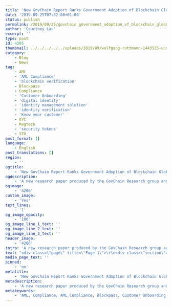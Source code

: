```yaml
---
title: 'New GovChain Report Ranks Government Adoption of Blockchain Globally'
date: '2019-09-25T07:52:06+01:00'
status: publish
permalink: /2019/09/25/govchain_government_adoption_of_blockchain_globally
author: 'Courtney Lau'
excerpt: ''
type: post
id: 4205
thumbnail: ../../../../../uploads/2019/09/wolfgang-rottmann-1443535-unsplash-150x150.jpg
category:
    - Blog
    - News
tag:
    - AML
    - 'AML Compliance'
    - 'blockchain verification'
    - Blockpass
    - Compliance
    - 'Customer Onboarding'
    - 'digital identity'
    - 'identity management solution'
    - 'identity verification'
    - 'Know your customer'
    - KYC
    - Regtech
    - 'security tokens'
    - STO
post_format: []
language:
    - English
post_translations: []
region:
    - ''
ogtitle:
    - 'New GovChain Report Ranks Government Adoption of Blockchain Globally'
ogdescription:
    - 'A new research paper produced by the GovChain Research group and launched today (25/9, 10am) at Blockchain Live in London ranks government adoption of blockchain and distributed ledger technology in over 20 jurisdictions worldwide. The analysis used a traffic light system where countries were ranked as Green (Adopters); Amber (Investigators); or Red (Sceptics) according to the “blockchain-friendliness” of their regulatory environment, as well as their level of blockchain adoption within the public sector.'
ogimage:
    - '4206'
custom_image:
    - 'Yes'
text_lines:
    - '1'
og_image_opacity:
    - '100'
og_image_line_1_text: ''
og_image_line_2_text: ''
og_image_line_3_text: ''
header_image:
    - '4206'
intro: 'A new research paper produced by the GovChain Research group and launched today (25/9, 10am) at Blockchain Live in London ranks government adoption of blockchain and distributed ledger technology in over 20 jurisdictions worldwide. The analysis used a traffic light system where countries were ranked as Green (Adopters); Amber (Investigators); or Red (Sceptics) according to the “blockchain-friendliness” of their regulatory environment, as well as their level of blockchain adoption within the public sector.'
text: "<div class=\"page\" title=\"Page 1\">\r\n<div class=\"section\">\r\n<div class=\"layoutArea\">\r\n<div class=\"column\">\r\n\r\nCommenting on the report, GovChain co-founder, Helen Disney said: “This study came about as a result of not being able to find information that we were seeking ourselves. There was previously no single resource to find out the status of public sector implementation of blockchain by different nations. We spoke directly with the policymakers who had attempted to implement blockchain and find out what the key elements were that allowed them to make a change”.\r\n\r\nA core part of the research is its ability to compare jurisdictions, Lavan Thasarathakumar, GovChain co-founder, said: “ranking jurisdictions across the world was always going to be challenging but implementing a traffic light system allowed us to achieve this in a simple yet effective way. We judged each country on three key metrics: the propensity to change, legal certainty, and infrastructure. We then attributed a traffic light colour, based on their progress. This gives users an ‘at a glance’ reference point for how countries are progressing”.\r\n\r\nThe report may provide some welcome encouragement for policymakers with twelve nations ranked as Green having adopted policies that are ‘blockchain-friendly’ and have working examples of the technology in action; a further seven ranked as Amber (‘Investigators’); and only two ranked as sceptical Reds.\r\n\r\nFor countries wishing to achieve adopter status in future, the report identified five policy recommendations as a result of the trends seen in the research:\r\n<ul>\r\n \t<li>Carry out a cost/benefit analysis of upgrading public sector IT systems using blockchain/DLT</li>\r\n \t<li>Promote international and cross-border cooperation</li>\r\n \t<li>Establish sandboxes and innovation hubs</li>\r\n \t<li>Avoid premature termination of use cases</li>\r\n \t<li>Define public procurement criteria</li>\r\n</ul>\r\nTom Rodden, Chief Scientific Advisor at the UK’s Department for Digital, Culture, Media and Sport comments in his foreword: “This is a hugely informative and useful document for those who seek to make use of blockchains in the public sector”.\r\n<p style=\"text-align: center;\">-ENDS-</p>\r\nThe full research can be found at: ​<a href=\"https://govchain.world\">https://govchain.world</a>\r\n\r\nFor further information, interviews or comments, please contact ​info@govchain.world​.\r\n\r\nGovChain is a non-profit research group supported by a group of companies including ​<a href=\"https://unblockedevents.com/\">Unblocked Events</a>​, <a href=\"https://www.qad.re/\">Qadre</a>​ and ​<a href=\"https://www.blockpass.org\">Blockpass​</a>.\r\n\r\n</div>\r\n</div>\r\n</div>\r\n</div>"
media_page_text: ''
pinned:
    - 'no'
metatitle:
    - 'New GovChain Report Ranks Government Adoption of Blockchain Globally'
metadescription:
    - 'A new research paper produced by the GovChain Research group and launched today (25/9, 10am) at Blockchain Live in London ranks government adoption of blockchain and distributed ledger technology in over 20 jurisdictions worldwide. The analysis used a traffic light system where countries were ranked as Green (Adopters); Amber (Investigators); or Red (Sceptics) according to the “blockchain-friendliness” of their regulatory environment, as well as their level of blockchain adoption within the public sector.'
metakeywords:
    - 'AML, Compliance, AML Compliance, Blockpass, Customer Onboarding, Digital identity, identity management solution, Identity Verification, Know your customer, KYC, regtech ,security tokens, sto, blockchain verification, blockchain, regulations, eKYC, digital KYC, best KYC, seamless KYC, simple KYC'
---
```

<!DOCTYPE html PUBLIC "-//W3C//DTD HTML 4.0 Transitional//EN" "http://www.w3.org/TR/REC-html40/loose.dtd">
<?xml encoding="UTF-8">
